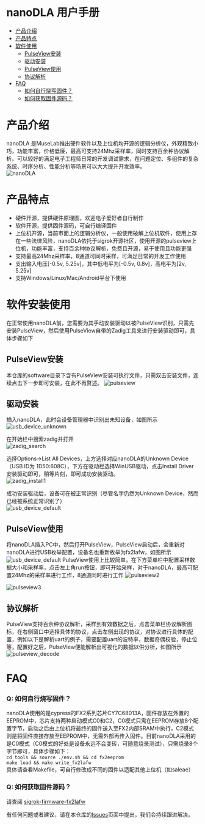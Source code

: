 # nanoDLA 用户手册
* [产品介绍](#产品介绍) 
* [产品特点](#产品特点)
* [软件使用](#软件使用)
    * [PulseView安装](#pulseview安装)
    * [驱动安装](#驱动安装)
    * [PulseView使用](#pulseview安装)
    * [协议解析](#协议解析)
* [FAQ](#faq)
    * [如何自行烧写固件？](#q-如何自行烧写固件) 
    * [如何获取固件源码？](#q-如何获取固件源码)
# 产品介绍
nanoDLA 是MuseLab推出硬件软件以及上位机均开源的逻辑分析仪，外观精致小巧，功能丰富，价格低廉，最高可支持24Mhz采样率，同时支持百余种协议解析。可以较好的满足电子工程师日常的开发调试需求，在问题定位、多组件的复杂系统、时序分析、性能分析等场景可以大大提升开发效率。  
![nanoDLA](https://github.com/wuxx/nanoDLA/blob/master/doc/nanoDLA_400x400.jpg)

# 产品特点
- 硬件开源，提供硬件原理图，欢迎电子爱好者自行制作
- 软件开源，提供固件源码，可自行编译固件
- 上位机开源，当前市面上的逻辑分析仪，一般使用破解上位机软件，使用上存在一些法律风险，nanoDLA依托于sigrok开源社区，使用开源的pulseview上位机，功能丰富，支持百余种协议解析，免费且开源，易于使用且功能更强
- 支持最高24Mhz采样率，8通道可同时采样，可满足日常的开发工作使用
- 支出输入电压[-0.5v, 5.25v]，其中低电平为[-0.5v, 0.8v]，高电平为[2v, 5.25v]
- 支持Windows/Linux/Mac/Android平台下使用

# 软件安装使用
在正常使用nanoDLA前，您需要为其手动安装驱动以被PulseView识别，只需先安装PulseView，然后使用PulseView自带的Zadig工具来进行安装驱动即可，具体步骤如下
## PulseView安装
本仓库的software目录下含有PulseView安装可执行文件，只需双击安装文件，连续点击下一步即可安装，在此不再赘述。
![pulseview](https://github.com/wuxx/nanoDLA/blob/master/doc/pulseview.png)

## 驱动安装
插入nanoDLA，此时会设备管理器中识别出未知设备，如图所示
![usb_device_unknown](https://github.com/wuxx/nanoDLA/blob/master/doc/usb_device_unknown.png)  
  
在开始栏中搜索zadig并打开  
![zadig_search](https://github.com/wuxx/nanoDLA/blob/master/doc/zadig_search.png)  
  
选择Options->List All Devices，上方选择对应nanoDLA的Unknown Device（USB ID为 1D50:608C），下方在驱动栏选择WinUSB驱动，点击Install Driver安装驱动即可，稍等片刻，即可成功安装驱动。  
![zadig_install1](https://github.com/wuxx/nanoDLA/blob/master/doc/zadig_install1.png)  
  
成功安装驱动后，设备可在被正常识别（尽管名字仍然为Unknown Device，然而已经被系统正常识别了）  
![usb_device_default](https://github.com/wuxx/nanoDLA/blob/master/doc/usb_device_default.png)

## PulseView使用
将nanoDLA插入PC中，然后打开PulseView，PulseView启动后，会重新对nanoDLA进行USB枚举配置，设备名也重新枚举为fx2lafw，如图所示
![usb_device_default](https://github.com/wuxx/nanoDLA/blob/master/doc/usb_device_fx2lafw.png)
PulseView使用上比较简单，在下方菜单栏中配置采样数据大小和采样率，点击左上角run按钮，即可开始采样，对于nanoDLA，最高可配置24Mhz的采样率进行工作，8通道同时进行工作
![pulseview2](https://github.com/wuxx/nanoDLA/blob/master/doc/pulseview2.png)
  
![pulseview3](https://github.com/wuxx/nanoDLA/blob/master/doc/pulseview3.png)

## 协议解析
PulseView支持百余种协议解析，采样到有效数据之后，点击菜单栏协议解析图标，在右侧窗口中选择具体的协议，点击左侧出现的协议，对协议进行具体的配置，例如以下是解析uart的例子，需要配置uart的波特率，数据奇偶校验，停止位等，配置好之后，PulseView便能解析出可视化的数据以供分析，如图所示
![pulseview_decode](https://github.com/wuxx/nanoDLA/blob/master/doc/pulseview_decode.png)


# FAQ
### Q: 如何自行烧写固件？  
nanoDLA使用的是cypress的FX2系列芯片CY7C68013A，固件存放在外置的EEPROM中，芯片支持两种启动模式C0和C2，C0模式只需在EEPROM存放8个配置字节，启动之后由上位机将最终的固件送入至FX2内部SRAM中执行，C2模式则是将固件直接存放至EEPROM中，无需外部再传入固件。目前nanoDLA采用的是C0模式（C0模式的好处是设备永远不会变砖，可随意烧录测试），只需烧录8个字节即可，具体步骤如下：  
`cd tools && source ./env.sh && cd fx2eeprom`  
`make load && make write_fx2lafw`  
具体请查看Makefile，可自行修改成不同的固件以适配其他上位机（如saleae）
### Q: 如何获取固件源码？  
请查阅 [sigrok-firmware-fx2lafw](https://github.com/wuxx/sigrok-firmware-fx2lafw)

有任何问题或者建议，请在本仓库的[Issues](https://github.com/wuxx/nanoDLA/issues)页面中提出，我们会持续跟进解决。
